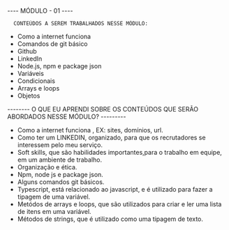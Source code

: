   
----  MÓDULO - 01  ----
      
      
      CONTEÚDOS A SEREM TRABALHADOS NESSE MÓDULO:


- Como a internet funciona
- Comandos de git básico
- Github
- LinkedIn
- Node.js, npm e package json
- Variáveis
- Condicionais
- Arrays e loops
- Objetos

--------     O QUE EU APRENDI SOBRE OS CONTEÚDOS QUE SERÃO ABORDADOS NESSE MÓDULO? ---------


- Como a internet funciona , EX: sites, domínios, url.
- Como ter um LINKEDIN, organizado, para que os recrutadores se interessem pelo meu serviço.
- Soft skills, que são habilidades importantes,para o trabalho em equipe, em um ambiente de trabalho.
- Organização e ética.
- Npm, node js e package json.
- Alguns comandos git básicos.
- Typescript, está relacionado ao javascript, e é utilizado para fazer a tipagem de uma variável.
- Metódos de arrays e loops, que são utilizados para criar e ler uma lista de itens em uma variável.
- Métodos de strings, que é utilizado como uma tipagem de texto.

    